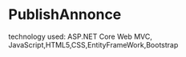 # PublishAnnonce
 technology used: ASP.NET Core Web MVC, JavaScript,HTML5,CSS,EntityFrameWork,Bootstrap
